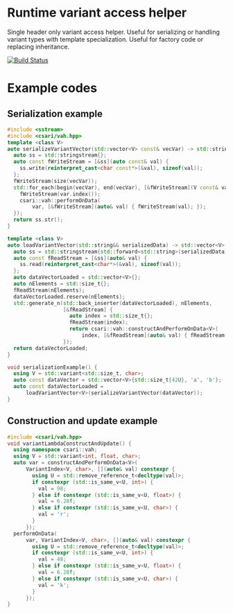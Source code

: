 # Runtime variant access helper

Single header only variant access helper. Useful for serializing or handling variant types with template specialization. Useful for factory code or replacing inheritance.

[![Build Status](https://csari.visualstudio.com/VariantAccessHelper/_apis/build/status/CihanSari.vah?branchName=master)](https://csari.visualstudio.com/VariantAccessHelper/_build/latest?definitionId=3&branchName=master)

# Example codes
## Serialization example
```c++
#include <sstream>
#include <csari/vah.hpp>
template <class V>
auto serializeVariantVector(std::vector<V> const& vecVar) -> std::string {
  auto ss = std::stringstream{};
  auto const fWriteStream = [&ss](auto const& val) {
    ss.write(reinterpret_cast<char const*>(&val), sizeof(val));
  };
  fWriteStream(size(vecVar));
  std::for_each(begin(vecVar), end(vecVar), [&fWriteStream](V const& var) {
    fWriteStream(var.index());
    csari::vah::performOnData(
        var, [&fWriteStream](auto& val) { fWriteStream(val); });
  });
  return ss.str();
}

template <class V>
auto loadVariantVector(std::string&& serializedData) -> std::vector<V> {
  auto ss = std::stringstream{std::forward<std::string>(serializedData)};
  auto const fReadStream = [&ss](auto& val) {
    ss.read(reinterpret_cast<char*>(&val), sizeof(val));
  };
  auto dataVectorLoaded = std::vector<V>{};
  auto nElements = std::size_t{};
  fReadStream(nElements);
  dataVectorLoaded.reserve(nElements);
  std::generate_n(std::back_inserter(dataVectorLoaded), nElements,
                  [&fReadStream] {
                    auto index = std::size_t{};
                    fReadStream(index);
                    return csari::vah::constructAndPerformOnData<V>(
                        index, [&fReadStream](auto& val) { fReadStream(val); });
                  });
  return dataVectorLoaded;
}

void serializationExample() {
  using V = std::variant<std::size_t, char>;
  auto const dataVector = std::vector<V>{std::size_t{42U}, 'a', 'b'};
  auto const dataVectorLoaded =
      loadVariantVector<V>(serializeVariantVector(dataVector));
}
```

## Construction and update example
```cpp
#include <csari/vah.hpp>
void variantLambdaConstructAndUpdate() {
  using namespace csari::vah;
  using V = std::variant<int, float, char>;
  auto var = constructAndPerformOnData<V>(
      VariantIndex<V, char>, [](auto& val) constexpr {
        using U = std::remove_reference_t<decltype(val)>;
        if constexpr (std::is_same_v<U, int>) {
          val = 98;
        } else if constexpr (std::is_same_v<U, float>) {
          val = 6.28f;
        } else if constexpr (std::is_same_v<U, char>) {
          val = 'r';
        }
      });
  performOnData(
      var, VariantIndex<V, char>, [](auto& val) constexpr {
        using U = std::remove_reference_t<decltype(val)>;
        if constexpr (std::is_same_v<U, int>) {
          val = 48;
        } else if constexpr (std::is_same_v<U, float>) {
          val = 6.28f;
        } else if constexpr (std::is_same_v<U, char>) {
          val = 'k';
        }
      });
}
```